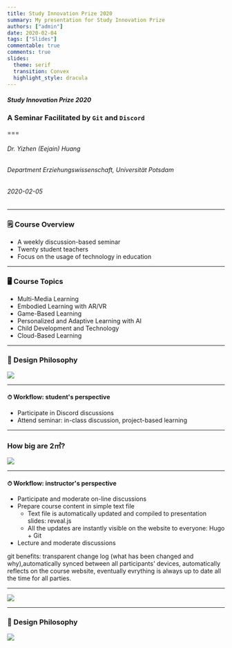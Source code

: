```yaml
---
title: Study Innovation Prize 2020 
summary: My presentation for Study Innovation Prize
authors: ["admin"]
date: 2020-02-04
tags: ["Slides"]
commentable: true
comments: true
slides:
  theme: serif
  transition: Convex
  highlight_style: dracula
---
```


#### *Study Innovation Prize 2020*
### A Seminar Facilitated by `Git` and `Discord`
===
###### Dr. Yizhen (Eejain) Huang
###### Department Erziehungswissenschaft, Universität Potsdam
###### 2020-02-05

---
### 🗒 Course Overview 
- A weekly discussion-based seminar 
- Twenty student teachers
- Focus on the usage of technology in education

---
### 🖥 Course Topics 
- Multi-Media Learning
- Embodied Learning with AR/VR
- Game-Based Learning
- Personalized and Adaptive Learning with AI
- Child Development and Technology
- Cloud-Based Learning

<!-- covers both theory and application -->

---
### 💫 Design Philosophy 

![](/media/edutech.png)

---
#### ⏱ Workflow: student's perspective

- Participate in Discord discussions
- Attend seminar: in-class discussion, project-based learning 

---
###  How big are 2㎡? 

![](/media/ardemo.jpg)

---
#### ⏱ Workflow: instructor's perspective
- Participate and moderate on-line discussions
- Prepare course content in simple text file
    - Text file is automatically updated and compiled to presentation slides: reveal.js
    - All the updates are instantly visible on the website to everyone: Hugo + Git
- Lecture and moderate discussions

<aside class="notes">
      git benefits: transparent change log (what has been changed and why),automatically synced between all participants' devices, automatically reflects on the course website, eventually evrything is always up to date all the time for all parties. 
</aside>


---
![](/media/edutech_snap.png)

---
### 💫 Design Philosophy 

![](/media/edutech.png)

 